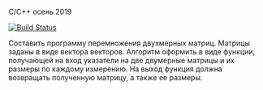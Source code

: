 C/C++ осень 2019

[![Build Status](https://travis-ci.org/DronBrigadir/tp.png?branch=c%2B%2B)](https://travis-ci.org/DronBrigadir/tp?branch=c%2B%2B)


Составить программу перемножения двухмерных матриц. Матрицы заданы в виде вектора векторов. Алгоритм оформить в виде функции, получающей на вход указатели на две двумерные матрицы и их размеры по каждому измерению. На выход функция должна возвращать полученную матрицу, а также ее размеры.

